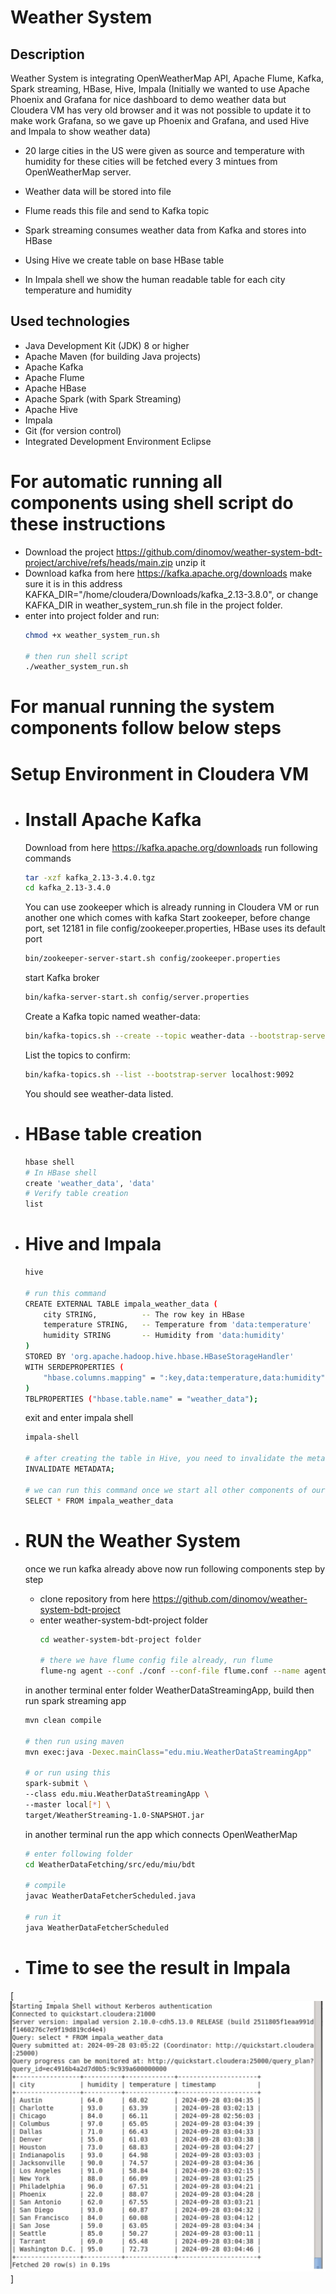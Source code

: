 # Weather System

## Description

Weather System is integrating OpenWeatherMap API, Apache Flume, Kafka, Spark streaming, HBase, Hive, Impala (Initially we wanted to use Apache Phoenix and Grafana for nice dashboard to demo weather data but Cloudera VM has very old browser and it was not possible to update it to make work Grafana, so we gave up Phoenix and Grafana, and used Hive and Impala to show weather data)

-  20 large cities in the US were given as source and temperature with humidity for these cities will be fetched every 3 mintues from OpenWeatherMap server.

- Weather data will be stored into file

- Flume reads this file and send to Kafka topic

- Spark streaming consumes weather data from Kafka and stores into HBase

- Using Hive we create table on base HBase table

- In Impala shell we show the human readable table for each city temperature and humidity


## Used technologies
- Java Development Kit (JDK) 8 or higher
- Apache Maven (for building Java projects)
- Apache Kafka
- Apache Flume
- Apache HBase
- Apache Spark (with Spark Streaming)
- Apache Hive
- Impala
- Git (for version control)
- Integrated Development Environment Eclipse

# For automatic running all components using shell script do these instructions
- Download the project https://github.com/dinomov/weather-system-bdt-project/archive/refs/heads/main.zip
  unzip it
- Download kafka from here https://kafka.apache.org/downloads
  make sure it is in this address KAFKA_DIR="/home/cloudera/Downloads/kafka_2.13-3.8.0",
  or change KAFKA_DIR in weather_system_run.sh file in the project folder.
- enter into project folder and run:
  ```sh
  chmod +x weather_system_run.sh 
  
  # then run shell script
  ./weather_system_run.sh
  ```


# For manual running the system components follow below steps
# Setup Environment in Cloudera VM
- # Install Apache Kafka
  Download from here https://kafka.apache.org/downloads
  run following commands
    ```sh
    tar -xzf kafka_2.13-3.4.0.tgz
    cd kafka_2.13-3.4.0
    ```

  You can use zookeeper which is already running in Cloudera VM or run another one which comes with kafka
  Start zookeeper, before change port, set 12181 in file config/zookeeper.properties, HBase uses its default port
    ```sh
    bin/zookeeper-server-start.sh config/zookeeper.properties
    ```

  start Kafka broker
    ```sh
    bin/kafka-server-start.sh config/server.properties
    ```

  Create a Kafka topic named weather-data:
    ```sh
    bin/kafka-topics.sh --create --topic weather-data --bootstrap-server localhost:9092 --partitions 3 --replication-factor 1
    ```

  List the topics to confirm:
    ```sh
    bin/kafka-topics.sh --list --bootstrap-server localhost:9092
    ```
  You should see weather-data listed.

- # HBase table creation
    ```sh
    hbase shell
    # In HBase shell
    create 'weather_data', 'data'
    # Verify table creation
    list
    ```
- # Hive and Impala
    ```sh
    hive
    
    # run this command
    CREATE EXTERNAL TABLE impala_weather_data (
        city STRING,          -- The row key in HBase
        temperature STRING,   -- Temperature from 'data:temperature'
        humidity STRING       -- Humidity from 'data:humidity'
    )
    STORED BY 'org.apache.hadoop.hive.hbase.HBaseStorageHandler'
    WITH SERDEPROPERTIES (
        "hbase.columns.mapping" = ":key,data:temperature,data:humidity"
    )
    TBLPROPERTIES ("hbase.table.name" = "weather_data");
    ```

  exit and enter impala shell
    ```sh
    impala-shell
    
    # after creating the table in Hive, you need to invalidate the metadata so Impala recognizes the new table
    INVALIDATE METADATA;
    
    # we can run this command once we start all other components of our Weather System
    SELECT * FROM impala_weather_data
    ```

- # RUN the Weather System
  once we run kafka already above now run following components step by step

  - clone repository from here https://github.com/dinomov/weather-system-bdt-project
  - enter weather-system-bdt-project folder
    ```sh
    cd weather-system-bdt-project folder
    
    # there we have flume config file already, run flume
    flume-ng agent --conf ./conf --conf-file flume.conf --name agent1 -Dflume.root.logger=INFO,console
    ```

  in another terminal enter folder WeatherDataStreamingApp, build then run spark streaming app
    ```sh
    mvn clean compile
    
    # then run using maven 
    mvn exec:java -Dexec.mainClass="edu.miu.WeatherDataStreamingApp"
    
    # or run using this
    spark-submit \
  --class edu.miu.WeatherDataStreamingApp \
  --master local[*] \
  target/WeatherStreaming-1.0-SNAPSHOT.jar
  ```

  in another terminal run the app which connects OpenWeatherMap
  ```sh
  # enter following folder
  cd WeatherDataFetching/src/edu/miu/bdt
  
  # compile 
  javac WeatherDataFetcherScheduled.java
  
  # run it
  java WeatherDataFetcherScheduled
  ```

- # Time to see the result in Impala
[![N|Solid](https://github.com/dinomov/weather-system-bdt-project/blob/main/output-impala-shell.jpg)]    
    

